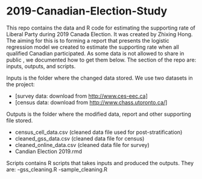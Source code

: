 # 2019-Canadian-Election-Study

This repo contains the data and R code for estimating the supporting rate of Liberal Party during 2019 Canada Election. It was created by Zhixing Hong. The aiming for this is to forming a report that presents the logistic regression model we created to estimate the supporting rate when all qualified Canadian participated. As some data is not allowed to share in public , we documented how to get them below. The section of the repo are: inputs, outputs, and scripts.

Inputs is the folder where the changed data stored. We use two datasets in the project:
- [survey data: download from  http://www.ces-eec.ca]
- [census data: download from http://www.chass.utoronto.ca/]


Outputs is the folder where the modified data, report and other supporting file stored.
- census_cell_data.csv (cleaned data file used for post-stratification)
- cleaned_gss_data.csv (cleaned data file for census)
- cleaned_online_data.csv (cleaned data file for survey)
- Candian Election 2019.rmd

Scripts contains R scripts that takes inputs and produced the outputs. They are:
-gss_cleaning.R
-sample_cleaning.R
